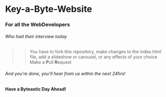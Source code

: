 # Key-a-Byte-Website
### For all the WebDevelopers
###### Who had their interview today
>> You have to fork this repository, make changes to the index.html file, add a slideshow or carousel, or any effects of your choice
Make a <b>P</b>ull <b>R</b>equest
###### And you're done, you'll hear from us within the next 24hrs!
#### Have a Byteastic Day Ahead!
